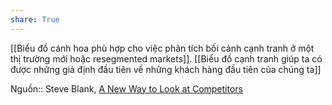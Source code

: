```yaml
---
share: True
---
```

[[Biểu đồ cánh hoa phù hợp cho việc phân tích bối cảnh cạnh tranh ở một thị trường mới hoặc resegmented markets]]. [[Biểu đồ cạnh tranh giúp ta có được những giả định đầu tiên về những khách hàng đầu tiên của chúng ta]]

Nguồn:: Steve Blank, [A New Way to Look at Competitors](https://steveblank.com/2013/11/08/a-new-way-to-look-at-competitors/ "A New Way to Look at Competitors")
